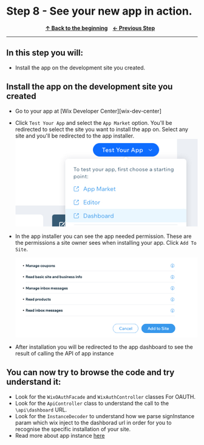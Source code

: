# Step 8 - See your new app in action.

<p align="center">
  <strong>
    <a href="../README.md#steps"> ↑ Back to the beginning</a>&nbsp;&nbsp;&nbsp;
    <a href="04-OAuth.md"> ← Previous Step</a>&nbsp;&nbsp;&nbsp;
  </strong>
</p>
<hr/>

## In this step you will:
 * Install the app on the development site you created.
 
 
## Install the app on the development site you created
- Go to your app at [Wix Developer Center][wix-dev-center]
- Click `Test Your App` and select the `App Market` option. You'll be redirected to select the site you want to install the app on. 
Select any site and you'll be redirected to the app installer. 
  ![wix development site](../images/test-your-app.jpg?raw=true)
- In the app installer you can see the app needed permission. These are the permissions a site owner sees when installing your app. Click `Add To Site`.

  ![wix development site](../images/installer.jpg?raw=true)

- After installation you will be redirected to the app dashboard to see the result of calling the API of app instance


## You can now try to browse the code and try understand it:
  - Look for the `WixOAuthFacade` and `WixAuthController` classes For OAUTH.
  - Look for the `ApiController` class to understand the call to the `\api\dashboard` URL.
  - Look for the `InstanceDecoder` to understand how we parse signInstance param which wix inject to the dashborad url in order for you to recognise the specific installation of your site.
  - Read more about app instance [here][app-instance]


  [app-instance]: https://devforum.wix.com/kb/en/article/app-instance-client-side






